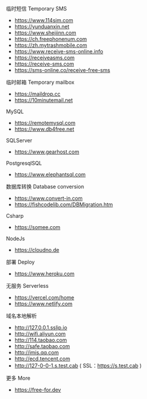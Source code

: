 临时短信 Temporary SMS
- <https://www.114sim.com>
- <https://yunduanxin.net>
- <https://www.shejiinn.com>
- <https://ch.freephonenum.com>
- <https://zh.mytrashmobile.com>
- <https://www.receive-sms-online.info>
- <https://receiveasms.com>
- <https://receive-sms.com>
- <https://sms-online.co/receive-free-sms>

临时邮箱 Temporary mailbox
- <https://maildrop.cc>
- <https://10minutemail.net>

MySQL
- <https://remotemysql.com>
- <https://www.db4free.net>

SQLServer
- <https://www.gearhost.com>

PostgresqlSQL
- <https://www.elephantsql.com>

数据库转换 Database conversion
- <https://www.convert-in.com>
- <https://fishcodelib.com/DBMigration.htm>

Csharp
- <https://somee.com>

NodeJs
- <https://cloudno.de>

部署 Deploy
- <https://www.heroku.com>

无服务 Serverless
- <https://vercel.com/home>
- <https://www.netlify.com>

域名本地解析
- <http://127.0.0.1.sslip.io>
- <http://wifi.aliyun.com>
- <http://114.taobao.com>
- <http://safe.taobao.com>
- <http://imis.qq.com>
- <http://ecd.tencent.com>
- <http://127-0-0-1.s.test.cab> ( SSL：<https://s.test.cab> )

更多 More
- <https://free-for.dev>